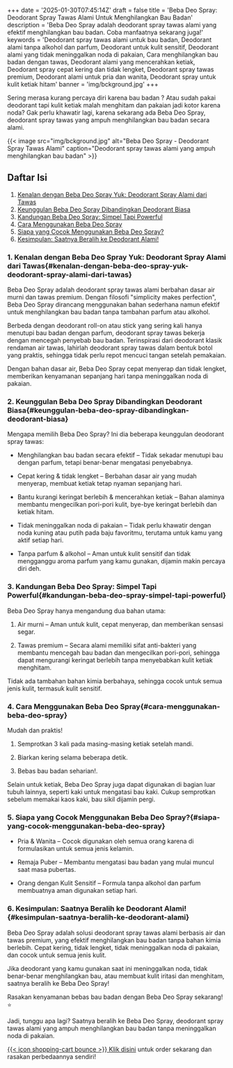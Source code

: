 +++
date = '2025-01-30T07:45:14Z'
draft = false
title = 'Beba Deo Spray: Deodorant Spray Tawas Alami Untuk Menghilangkan Bau Badan'
description = 'Beba Deo Spray adalah deodorant spray tawas alami yang efektif menghilangkan bau badan. Coba manfaatnya sekarang juga!'
keywords = 'Deodorant spray tawas alami untuk bau badan, Deodorant alami tanpa alkohol dan parfum, Deodorant untuk kulit sensitif, Deodorant alami yang tidak meninggalkan noda di pakaian, Cara menghilangkan bau badan dengan tawas, Deodorant alami yang mencerahkan ketiak, Deodorant spray cepat kering dan tidak lengket, Deodorant spray tawas premium, Deodorant alami untuk pria dan wanita, Deodorant spray untuk kulit ketiak hitam'
banner = 'img/bckground.jpg'
+++

Sering merasa kurang percaya diri karena bau badan ? Atau sudah pakai deodorant tapi kulit ketiak malah menghitam dan pakaian jadi kotor karena noda? Gak perlu khawatir lagi, karena sekarang ada Beba Deo Spray, deodorant spray tawas yang ampuh menghilangkan bau badan secara alami.

{{< image src="img/bckground.jpg" alt="Beba Deo Spray - Deodorant Spray Tawas Alami" caption="Deodorant spray tawas alami yang ampuh menghilangkan bau badan" >}}

## Daftar Isi
1. [Kenalan dengan Beba Deo Spray Yuk: Deodorant Spray Alami dari Tawas](#kenalan-dengan-beba-deo-spray-yuk-deodorant-spray-alami-dari-tawas)
2. [Keunggulan Beba Deo Spray Dibandingkan Deodorant Biasa](#keunggulan-beba-deo-spray-dibandingkan-deodorant-biasa)
3. [Kandungan Beba Deo Spray: Simpel Tapi Powerful](#kandungan-beba-deo-spray-simpel-tapi-powerful)
4. [Cara Menggunakan Beba Deo Spray](#cara-menggunakan-beba-deo-spray)
5. [Siapa yang Cocok Menggunakan Beba Deo Spray?](#siapa-yang-cocok-menggunakan-beba-deo-spray)
6. [Kesimpulan: Saatnya Beralih ke Deodorant Alami!](#kesimpulan-saatnya-beralih-ke-deodorant-alami)

### 1. Kenalan dengan Beba Deo Spray Yuk: Deodorant Spray Alami dari Tawas{#kenalan-dengan-beba-deo-spray-yuk-deodorant-spray-alami-dari-tawas}

Beba Deo Spray adalah deodorant spray tawas alami berbahan dasar air murni dan tawas premium. Dengan filosofi "simplicity makes perfection", Beba Deo Spray dirancang menggunakan bahan sederhana namun efektif untuk menghilangkan bau badan tanpa tambahan parfum atau alkohol.

Berbeda dengan deodorant roll-on atau stick yang sering kali hanya menutupi bau badan dengan parfum, deodorant spray tawas bekerja dengan mencegah penyebab bau badan. Terinspirasi dari deodorant klasik rendaman air tawas, lahirlah deodorant spray tawas dalam bentuk botol yang praktis, sehingga tidak perlu repot mencuci tangan setelah pemakaian.

Dengan bahan dasar air, Beba Deo Spray cepat menyerap dan tidak lengket, memberikan kenyamanan sepanjang hari tanpa meninggalkan noda di pakaian.


### 2. Keunggulan Beba Deo Spray Dibandingkan Deodorant Biasa{#keunggulan-beba-deo-spray-dibandingkan-deodorant-biasa}

Mengapa memilih Beba Deo Spray? Ini dia beberapa keunggulan deodorant spray tawas:

 * Menghilangkan bau badan secara efektif – Tidak sekadar menutupi bau dengan parfum, tetapi benar-benar mengatasi penyebabnya.

 * Cepat kering & tidak lengket – Berbahan dasar air yang mudah menyerap, membuat ketiak tetap nyaman sepanjang hari.

 * Bantu kurangi keringat berlebih & mencerahkan ketiak – Bahan alaminya membantu mengecilkan pori-pori kulit, bye-bye keringat berlebih dan ketiak hitam.

 * Tidak meninggalkan noda di pakaian – Tidak perlu khawatir dengan noda kuning atau putih pada baju favoritmu, terutama untuk kamu yang aktif setiap hari.

 * Tanpa parfum & alkohol – Aman untuk kulit sensitif dan tidak mengganggu aroma parfum yang kamu gunakan, dijamin makin percaya diri deh.


### 3. Kandungan Beba Deo Spray: Simpel Tapi Powerful{#kandungan-beba-deo-spray-simpel-tapi-powerful}

Beba Deo Spray hanya mengandung dua bahan utama:

 1. Air murni – Aman untuk kulit, cepat menyerap, dan memberikan sensasi segar.
 
 2. Tawas premium – Secara alami memiliki sifat anti-bakteri yang membantu mencegah bau badan dan mengecilkan pori-pori, sehingga dapat mengurangi keringat berlebih tanpa menyebabkan kulit ketiak menghitam.


Tidak ada tambahan bahan kimia berbahaya, sehingga cocok untuk semua jenis kulit, termasuk kulit sensitif.


### 4. Cara Menggunakan Beba Deo Spray{#cara-menggunakan-beba-deo-spray}

Mudah dan praktis!

 1. Semprotkan 3 kali pada masing-masing ketiak setelah mandi.
 
 2. Biarkan kering selama beberapa detik.
 
 3. Bebas bau badan seharian!.

Selain untuk ketiak, Beba Deo Spray juga dapat digunakan di bagian luar tubuh lainnya, seperti kaki untuk mengatasi bau kaki. Cukup semprotkan sebelum memakai kaos kaki, bau sikil dijamin pergi.


### 5. Siapa yang Cocok Menggunakan Beba Deo Spray?{#siapa-yang-cocok-menggunakan-beba-deo-spray}

 * Pria & Wanita – Cocok digunakan oleh semua orang karena di formulasikan untuk semua jenis kelamin.
 
 * Remaja Puber – Membantu mengatasi bau badan yang mulai muncul saat masa pubertas.
 
 * Orang dengan Kulit Sensitif – Formula tanpa alkohol dan parfum membuatnya aman digunakan setiap hari.


### 6. Kesimpulan: Saatnya Beralih ke Deodorant Alami!{#kesimpulan-saatnya-beralih-ke-deodorant-alami}

Beba Deo Spray adalah solusi deodorant spray tawas alami berbasis air dan tawas premium, yang efektif menghilangkan bau badan tanpa bahan kimia berlebih. Cepat kering, tidak lengket, tidak meninggalkan noda di pakaian, dan cocok untuk semua jenis kulit.

Jika deodorant yang kamu gunakan saat ini meninggalkan noda, tidak benar-benar menghilangkan bau, atau membuat kulit iritasi dan menghitam, saatnya beralih ke Beba Deo Spray!

Rasakan kenyamanan bebas bau badan dengan Beba Deo Spray sekarang! :star:

Jadi, tunggu apa lagi? Saatnya beralih ke Beba Deo Spray, deodorant spray tawas alami yang ampuh menghilangkan bau badan tanpa meninggalkan noda di pakaian.

[{{< icon shopping-cart bounce >}} Klik disini](/shop/) untuk order sekarang dan rasakan perbedaannya sendiri!